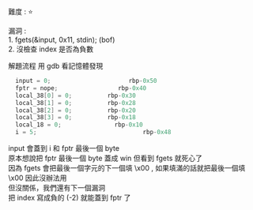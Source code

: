 難度 :  :star: 
  
漏洞 :<br>
      1. fgets(&input, 0x11, stdin); (bof) <br>
      2. 沒檢查 index 是否為負數<br>
     
解題流程
     用 gdb 看記憶體發現
     
```c
  input = 0;                      rbp-0x50
  fptr = nope;                 rbp-0x40
  local_38[0] = 0;          rbp-0x30
  local_38[1] = 0;          rbp-0x28
  local_38[2] = 0;          rbp-0x20
  local_38[3] = 0;          rbp-0x18
  local_18 = 0;               rbp-0x10
  i = 5;                              rbp-0x48
```

 input 會蓋到 i 和 fptr 最後一個 byte <br>
原本想說把 fptr 最後一個 byte 蓋成 win 但看到 fgets 就死心了 <br>
因為 fgets 會把最後一個字元的下一個填 \x00 , 如果填滿的話就把最後一個填 \x00 因此沒辦法用 <br>
但沒關係，我們還有下一個漏洞 <br>
把 index 寫成負的 (-2) 就能蓋到 fptr 了 <br>
